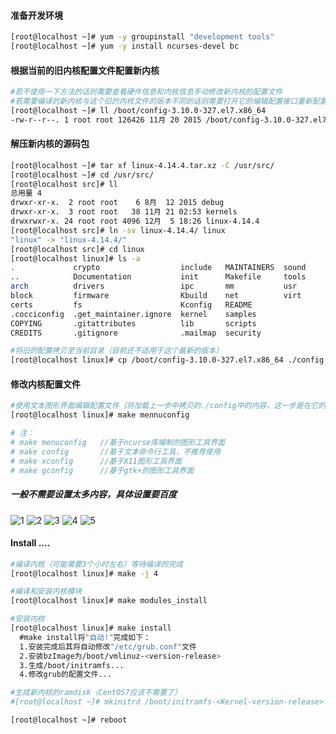 #### 准备开发环境
```bash
[root@localhost ~]# yum -y groupinstall "development tools"
[root@localhost ~]# yum -y install ncurses-devel bc
```
#### 根据当前的旧内核配置文件配置新内核
```bash
#若不使用一下方法的话则需要查看硬件信息和内核信息手动修改新内核的配置文件
#若需要编译的新内核与这个旧的内核文件的版本不同的话则需要打开它的编辑配置接口重新配置一次（至少要打开再重新配置1次）
[root@localhost ~]# ll /boot/config-3.10.0-327.el7.x86_64 
-rw-r--r--. 1 root root 126426 11月 20 2015 /boot/config-3.10.0-327.el7.x86_64  
```
#### 解压新内核的源码包
```bash
[root@localhost ~]# tar xf linux-4.14.4.tar.xz -C /usr/src/
[root@localhost ~]# cd /usr/src/
[root@localhost src]# ll
总用量 4
drwxr-xr-x.  2 root root    6 8月  12 2015 debug
drwxr-xr-x.  3 root root   38 11月 21 02:53 kernels
drwxrwxr-x. 24 root root 4096 12月  5 18:26 linux-4.14.4
[root@localhost src]# ln -sv linux-4.14.4/ linux
"linux" -> "linux-4.14.4/"
[root@localhost src]# cd linux
[root@localhost linux]# ls -a
.             crypto                  include   MAINTAINERS  sound
..            Documentation           init      Makefile     tools
arch          drivers                 ipc       mm           usr
block         firmware                Kbuild    net          virt
certs         fs                      Kconfig   README
.cocciconfig  .get_maintainer.ignore  kernel    samples
COPYING       .gitattributes          lib       scripts
CREDITS       .gitignore              .mailmap  security

#将旧的配置拷贝至当前目录（目前还不适用于这个最新的版本）
[root@localhost linux]# cp /boot/config-3.10.0-327.el7.x86_64 ./config  
```
#### 修改内核配置文件
```bash
#使用文本图形界面编辑配置文件（将加载上一步中拷贝的./config中的内容，这一步是在它的基础上做一些修改）
[root@localhost linux]# make mennuconfig

# 注：
# make menuconfig   //基于ncurse库编制的图形工具界面
# make config       //基于文本命令行工具，不推荐使用
# make xconfig      //基于X11图形工具界面
# make gconfig      //基于gtk+的图形工具界面
```
##### 一般不需要设置太多内容，具体设置要百度
![1](https://github.com/bluevitality/Bluevitality/blob/master/Linux/Linux%20Kernel/Images/1.png)
![2](https://github.com/bluevitality/Bluevitality/blob/master/Linux/Linux%20Kernel/Images/2.png)
![3](https://github.com/bluevitality/Bluevitality/blob/master/Linux/Linux%20Kernel/Images/3.png)
![4](https://github.com/bluevitality/Bluevitality/blob/master/Linux/Linux%20Kernel/Images/4.png)
![5](https://github.com/bluevitality/Bluevitality/blob/master/Linux/Linux%20Kernel/Images/5.png)

#### Install ....
```bash
#编译内核（可能需要3个小时左右）等待编译的完成
[root@localhost linux]# make -j 4

#编译和安装内核模块
[root@localhost linux]# make modules_install

#安装内核
[root@localhost linux]# make install    
  #make install将"自动!"完成如下：
  1.安装完成后其将自动修改"/etc/grub.conf"文件
  2.安装bzImage为/boot/vmlinuz-<version-release>
  3.生成/boot/initramfs...
  4.修改grub的配置文件...

#生成新内核的ramdisk（CentOS7应该不需要了）
#[root@localhost ~]# mkinitrd /boot/initramfs-<Kernel-version-release>.img <Kernel-version-release>

[root@localhost ~]# reboot
```
